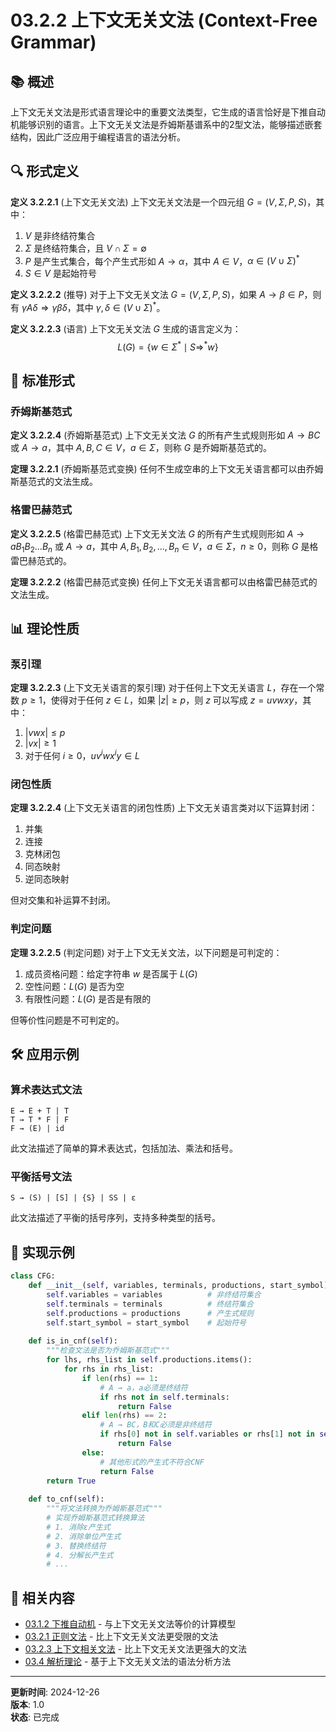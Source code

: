 # 03.2.2 上下文无关文法 (Context-Free Grammar)

## 📚 概述

上下文无关文法是形式语言理论中的重要文法类型，它生成的语言恰好是下推自动机能够识别的语言。上下文无关文法是乔姆斯基谱系中的2型文法，能够描述嵌套结构，因此广泛应用于编程语言的语法分析。

## 🔍 形式定义

**定义 3.2.2.1** (上下文无关文法)
上下文无关文法是一个四元组 $G = (V, \Sigma, P, S)$，其中：

1. $V$ 是非终结符集合
2. $\Sigma$ 是终结符集合，且 $V \cap \Sigma = \emptyset$
3. $P$ 是产生式集合，每个产生式形如 $A \to \alpha$，其中 $A \in V$，$\alpha \in (V \cup \Sigma)^*$
4. $S \in V$ 是起始符号

**定义 3.2.2.2** (推导)
对于上下文无关文法 $G = (V, \Sigma, P, S)$，如果 $A \to \beta \in P$，则有 $\gamma A \delta \Rightarrow \gamma \beta \delta$，其中 $\gamma, \delta \in (V \cup \Sigma)^*$。

**定义 3.2.2.3** (语言)
上下文无关文法 $G$ 生成的语言定义为：
$$L(G) = \{w \in \Sigma^* \mid S \Rightarrow^* w\}$$

## 🔄 标准形式

### 乔姆斯基范式

**定义 3.2.2.4** (乔姆斯基范式)
上下文无关文法 $G$ 的所有产生式规则形如 $A \to BC$ 或 $A \to a$，其中 $A, B, C \in V$，$a \in \Sigma$，则称 $G$ 是乔姆斯基范式的。

**定理 3.2.2.1** (乔姆斯基范式变换)
任何不生成空串的上下文无关语言都可以由乔姆斯基范式的文法生成。

### 格雷巴赫范式

**定义 3.2.2.5** (格雷巴赫范式)
上下文无关文法 $G$ 的所有产生式规则形如 $A \to aB_1B_2...B_n$ 或 $A \to a$，其中 $A, B_1, B_2, ..., B_n \in V$，$a \in \Sigma$，$n \geq 0$，则称 $G$ 是格雷巴赫范式的。

**定理 3.2.2.2** (格雷巴赫范式变换)
任何上下文无关语言都可以由格雷巴赫范式的文法生成。

## 📊 理论性质

### 泵引理

**定理 3.2.2.3** (上下文无关语言的泵引理)
对于任何上下文无关语言 $L$，存在一个常数 $p \geq 1$，使得对于任何 $z \in L$，如果 $|z| \geq p$，则 $z$ 可以写成 $z = uvwxy$，其中：

1. $|vwx| \leq p$
2. $|vx| \geq 1$
3. 对于任何 $i \geq 0$，$uv^iwx^iy \in L$

### 闭包性质

**定理 3.2.2.4** (上下文无关语言的闭包性质)
上下文无关语言类对以下运算封闭：

1. 并集
2. 连接
3. 克林闭包
4. 同态映射
5. 逆同态映射

但对交集和补运算不封闭。

### 判定问题

**定理 3.2.2.5** (判定问题)
对于上下文无关文法，以下问题是可判定的：

1. 成员资格问题：给定字符串 $w$ 是否属于 $L(G)$
2. 空性问题：$L(G)$ 是否为空
3. 有限性问题：$L(G)$ 是否是有限的

但等价性问题是不可判定的。

## 🛠️ 应用示例

### 算术表达式文法

```text
E → E + T | T
T → T * F | F
F → (E) | id
```

此文法描述了简单的算术表达式，包括加法、乘法和括号。

### 平衡括号文法

```text
S → (S) | [S] | {S} | SS | ε
```

此文法描述了平衡的括号序列，支持多种类型的括号。

## 🔗 实现示例

```python
class CFG:
    def __init__(self, variables, terminals, productions, start_symbol):
        self.variables = variables          # 非终结符集合
        self.terminals = terminals          # 终结符集合
        self.productions = productions      # 产生式规则
        self.start_symbol = start_symbol    # 起始符号
    
    def is_in_cnf(self):
        """检查文法是否为乔姆斯基范式"""
        for lhs, rhs_list in self.productions.items():
            for rhs in rhs_list:
                if len(rhs) == 1:
                    # A → a，a必须是终结符
                    if rhs not in self.terminals:
                        return False
                elif len(rhs) == 2:
                    # A → BC，B和C必须是非终结符
                    if rhs[0] not in self.variables or rhs[1] not in self.variables:
                        return False
                else:
                    # 其他形式的产生式不符合CNF
                    return False
        return True
    
    def to_cnf(self):
        """将文法转换为乔姆斯基范式"""
        # 实现乔姆斯基范式转换算法
        # 1. 消除ε产生式
        # 2. 消除单位产生式
        # 3. 替换终结符
        # 4. 分解长产生式
        # ...
```

## 🔗 相关内容

- [03.1.2 下推自动机](../03.1_Automata_Theory/03.1.2_Pushdown_Automata.md) - 与上下文无关文法等价的计算模型
- [03.2.1 正则文法](./03.2.1_Regular_Grammar.md) - 比上下文无关文法更受限的文法
- [03.2.3 上下文相关文法](./03.2.3_Context_Sensitive_Grammar.md) - 比上下文无关文法更强大的文法
- [03.4 解析理论](../03.4_Parsing_Theory.md) - 基于上下文无关文法的语法分析方法

---

**更新时间**: 2024-12-26  
**版本**: 1.0  
**状态**: 已完成
